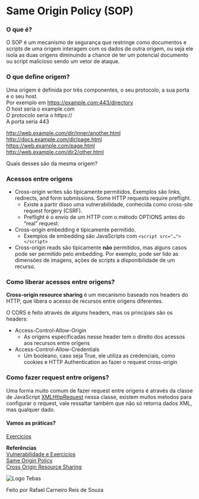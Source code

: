 # Same Origin Policy (SOP)

### O que é?
O SOP é um mecanismo de segurança que restringe como documentos e scripts de uma origem interagem com os dados de outra origem, ou seja ele isola as duas origens diminuindo a chance de ter um potencial documento ou script malicioso sendo um vetor de ataque.

### O que define origem?
Uma origem é definida por três componentes, o seu protocolo, a sua porta e o seu host.  
Por exemplo em https://example.com:443/directory  
O host seria o example.com  
O protocolo seria o https://  
A porta seria 443  

http://web.example.com/dir/inner/another.html  
http://docs.example.com/dir/page.html  
https://web.example.com/page.html  
http://web.example.com/dir2/other.html  

Quais desses são da mesma origem?

### Acessos entre origens
* Cross-origin writes são tipicamente permitidos. Exemplos são links, redirects, and form submissions. Some HTTP requests require preflight.
    * Existe a partir disso uma vulnerabilidade, conhecida como cross-site request forgery (CSRF).
    * Preflight é o envio de um HTTP com o método OPTIONS antes do “real” request.
* Cross-origin embedding é tipicamente permitido.
    * Exemplos de embedding são JavaScripts com ```<script src="…"></script>```
* Cross-origin reads são tipicamente **não** permitidos, mas alguns casos pode ser permitido pelo embedding. Por exemplo, pode ser lido as dimensões de imagens, ações de scripts a disponibilidade de um recurso.

### Como liberar acessos entre origens?
**Cross-origin resource sharing** é um mecanismo baseado nos headers do HTTP, que libera o acesso de recursos entre origens diferentes.

O CORS	 é feito através de alguns headers, mas os principais são os headers:	
* Access-Control-Allow-Origin
	* As origens especificadas nesse header tem o direito dos acessos aos recursos entre origens
* Access-Control-Allow-Credentials
	* Um booleano, caso seja True, ele utiliza as credenciais, como cookies e HTTP Authentication ao fazer o request cross-origin

### Como fazer request entre origens?

Uma forma muito comum de fazer request entre origens é através da classe de JavaScript [XMLHttpRequest](https://developer.mozilla.org/en-US/docs/Web/API/XMLHttpRequest) nessa classe, existem muitos metodos para configurar o request, vale ressaltar também que não só retorna dados XML, mas qualquer dado.

#### Vamos as práticas?
[Exercicios](https://portswigger.net/web-security/cors)


**Referências**  
[Vulnerabilidade e Exercicios](https://portswigger.net/web-security/cors)  
[Same Origin Policy](https://developer.mozilla.org/pt-PT/docs/Web/Security/Same-origin_policy)  
[Cross Origin Resource Sharing](https://developer.mozilla.org/en-US/docs/Web/HTTP/CORS)  

![Logo Tebas](https://github.com/rcrs4/Tebas/blob/novas-aulas/LogoIcon.png)

Feito por Rafael Carneiro Reis de Souza
